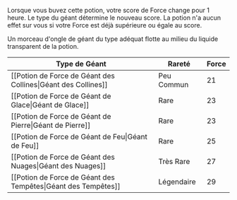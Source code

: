 Lorsque vous buvez cette potion, votre score de Force change pour 1 heure. Le type du géant détermine le nouveau score. La potion n'a aucun effet sur vous si votre Force est déjà supérieure ou égale au score.

Un morceau d'ongle de géant du type adéquat flotte au milieu du liquide transparent de la potion.

| Type de Géant                                                 | Rareté     | Force |
| ------------------------------------------------------------- | ---------- | ----- |
| [[Potion de Force de Géant des Collines\|Géant des Collines]] | Peu Commun | 21    |
| [[Potion de Force de Géant de Glace\|Géant de Glace]]         | Rare       | 23    |
| [[Potion de Force de Géant de Pierre\|Géant de Pierre]]       | Rare       | 23    |
| [[Potion de Force de Géant de Feu\|Géant de Feu]]             | Rare       | 25    |
| [[Potion de Force de Géant des Nuages\|Géant des Nuages]]     | Très Rare  | 27    |
| [[Potion de Force de Géant des Tempêtes\|Géant des Tempêtes]] | Légendaire | 29    |


